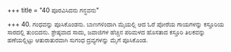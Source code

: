 +++
title = "40 ಪೂರವಿಸಿದನು ಗನ್ಧವನು"

+++
40. ಗಂಧವನ್ನು ಪೂಸಿಕೊಂಡನು. ಬಾಣಗಳಿಂದಾಗಿ ಮೈಯಲ್ಲಿ ಆದ ಓರೆ ಪೋರೆಯ ಗಾಯಗಳನ್ನು ಕಸ್ತೂರಿಯ ಸಾರದಲ್ಲಿ ತುಂಬಿದನು. ಶ್ರೇಷ್ಠವಾದ ಸಾದು, ಜವಾಜಿಗಳ ಹೆಚ್ಚಿನ ಪರಿಮಳದ ಹೊಸತಾದ ಕಸ್ತೂರಿ ತಿಲಕವನ್ನು ಹಣೆಯಲ್ಲಿಟ್ಟು ಆತುರಾತುರವಾಗಿ ಸುಗಂಧ ದ್ರವ್ಯಗಳನ್ನು ಮೈಗೆ ಪೂಸಿಕೊಂಡ.